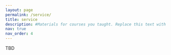 ```yaml
---
layout: page
permalink: /service/
title: service
description: #Materials for courses you taught. Replace this text with your description.
nav: true
nav_order: 4
---
```


TBD